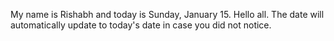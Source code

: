 My name is Rishabh and today is Sunday, January 15. Hello all. The date will automatically update to today's date in case you did not notice.
